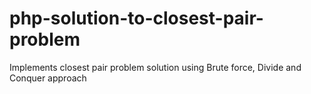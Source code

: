 php-solution-to-closest-pair-problem
====================================

Implements closest pair problem solution using Brute force, Divide and Conquer approach
